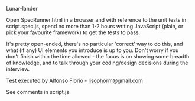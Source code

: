 Lunar-lander

Open SpecRunner.html in a browser and with reference to the unit tests in script.spec.js, spend no more than 1-2 hours writing JavaScript (plain, or pick your favourite framework) to get the tests to pass.

It's pretty open-ended, there's no particular 'correct' way to do this, and what (if any) UI elements you introduce is up to you. Don't worry if you don't finish within the time allowed - the focus is on showing some breadth of knowledge, and to talk through your coding/design decisions during the interview.

Test executed by Alfonso Florio - lisophorm@gmail.com

See comments in script.js
